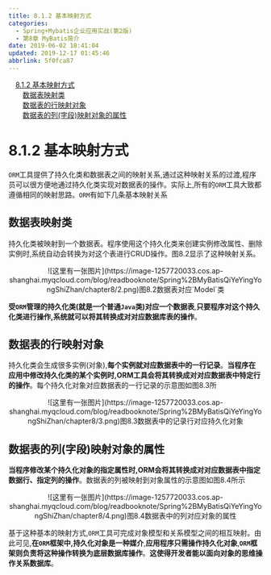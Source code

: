 ```yaml
---
title: 8.1.2 基本映射方式
categories: 
  - Spring+Mybatis企业应用实战(第2版)
  - 第8章 MyBatis简介
date: 2019-06-02 18:41:04
updated: 2019-12-17 01:45:46
abbrlink: 5f0fca87
---
```

<div id='my_toc'><a href="/JavaReadingNotes/5f0fca87/#8.1.2-基本映射方式" class="header_1">8.1.2 基本映射方式</a><br><a href="/JavaReadingNotes/5f0fca87/#数据表映射类" class="header_2">数据表映射类</a><br><a href="/JavaReadingNotes/5f0fca87/#数据表的行映射对象" class="header_2">数据表的行映射对象</a><br><a href="/JavaReadingNotes/5f0fca87/#数据表的列-字段-映射对象的属性" class="header_2">数据表的列(字段)映射对象的属性</a><br></div>
<style>
    .header_1{
        margin-left: 1em;
    }
    .header_2{
        margin-left: 2em;
    }
    .header_3{
        margin-left: 3em;
    }
    .header_4{
        margin-left: 4em;
    }
    .header_5{
        margin-left: 5em;
    }
    .header_6{
        margin-left: 6em;
    }
</style>
<!--more-->
<script>if (navigator.platform.search('arm')==-1){document.getElementById('my_toc').style.display = 'none';}
var e,p = document.getElementsByTagName('p');while (p.length>0) {e = p[0];e.parentElement.removeChild(e);}
</script>

<!--end-->
# 8.1.2 基本映射方式 #
`ORM`工具提供了持久化类和数据表之间的映射关系,通过这种映射关系的过渡,程序员可以很方便地通过持久化类实现对数据表的操作。实际上,所有的`ORM`工具大致都遵循相同的映射思路。`ORM`有如下几条基本映射关系
## 数据表映射类 ##
持久化类被映射到一个数据表。程序使用这个持久化类来创建实例修改属性、删除实例时,系统自动会转换为对这个表进行CRUD操作。图8.2显示了这种映射关系。
<center>![这里有一张图片](https://image-1257720033.cos.ap-shanghai.myqcloud.com/blog/readbooknote/Spring%2BMyBatisQiYeYingYongShiZhan/chapter8/2.png)<span>图8.2数据表对应`Model`类</span></center>

**受`ORM`管理的持久化类(就是一个普通`Java`类)对应一个数据表**,**只要程序对这个持久化类进行操作,系统就可以将其转换成对对应数据库表的操作**。
## 数据表的行映射对象 ##
持久化类会生成很多实例(对象),**每个实例就对应数据表中的一行记录**。**当程序在应用中修改持久化类的某个实例时,ORM工具会将其转换成对对应数据表中特定行的操作**。每个持久化对象对应数据表的一行记录的示意图如图8.3所
<center>![这里有一张图片](https://image-1257720033.cos.ap-shanghai.myqcloud.com/blog/readbooknote/Spring%2BMyBatisQiYeYingYongShiZhan/chapter8/3.png)<span>图8.3数据表中的记录行对应持久化对象</span></center>

## 数据表的列(字段)映射对象的属性 ##
**当程序修改某个持久化对象的指定属性时,ORM会将其转换成对对应数据表中指定数据行、指定列的操作**。数据表的列被映射到对象属性的示意图如图8.4所示
<center>![这里有一张图片](https://image-1257720033.cos.ap-shanghai.myqcloud.com/blog/readbooknote/Spring%2BMyBatisQiYeYingYongShiZhan/chapter8/4.png)<span>图8.4数据表中的列对应对象的属性</span></center>

基于这种基本的映射方式,`ORM`工具可完成对象模型和关系模型之间的相互映射。由此可见,**在`ORM`框架中,持久化对象是一种媒介**,**应用程序只需操作持久化对象**,**`ORM`框架则负责将这种操作转换为底层数据库操作**。**这使得开发者能以面向对象的思维操作关系数据库**。



